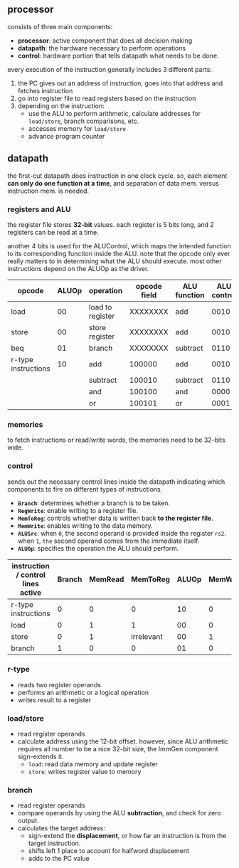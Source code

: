 ## processor
consists of three main components:
- **processor**: active component that does all decision making
- **datapath**: the hardware necessary to perform operations
- **control**: hardware portion that tells datapath what needs to be done.

every execution of the instruction generally includes 3 different parts: 
1. the PC gives out an address of instruction, goes into that address and fetches instruction
2. go into register file to read registers based on the instruction
3. depending on the instruction:
	- use the ALU to perform arithmetic, calculate addresses for `load/store`, branch comparisons, etc.
	- accesses memory for `load/store`
	- advance program counter
## datapath
the first-cut datapath does instruction in one clock cycle. so, each element **can only do one function at a time**, and separation of data mem. versus instruction mem. is needed.
### registers and ALU
the register file stores **32-bit** values. each register is 5 bits long, and 2 registers can be read at a time. 

another 4 bits is used for the ALUControl, which maps the intended function to its corresponding function inside the ALU. note that the opcode only ever really matters to in determining what the ALU should execute. most other instructions depend on the ALUOp as the driver.

| opcode              | ALUOp | operation        | opcode field | ALU function | ALU control |
| ------------------- | ----- | ---------------- | ------------ | ------------ | ----------- |
| load                | 00    | load to register | XXXXXXXX     | add          | 0010        |
| store               | 00    | store register   | XXXXXXXX     | add          | 0010        |
| beq                 | 01    | branch           | XXXXXXXX     | subtract     | 0110        |
| r-type instructions | 10    | add              | 100000       | add          | 0010        |
|                     |       | subtract         | 100010       | subtract     | 0110        |
|                     |       | and              | 100100       | and          | 0000        |
|                     |       | or               | 100101       | or           | 0001        |
### memories
to fetch instructions or read/write words, the memories need to be 32-bits wide.
### control
sends out the necessary control lines inside the datapath indicating which components to fire on different types of instructions. 

- **`Branch`**: determines whether a branch is to be taken.
- **`RegWrite`**: enable writing to a register file.
- **`MemToReg`**: controls whether data is written back **to the register file**.
- **`MemWrite`**: enables writing to the data memory.
- **`ALUSrc`**: when `0`, the second operand is provided inside the register `rs2`. when `1`, `the` second operand comes from the immediate itself.
- **`ALUOp`**: specifies the operation the ALU should perform.

| instruction / control lines active | Branch | MemRead | MemToReg   | ALUOp | MemWrite | ALUSrc | RegWrite |
| ---------------------------------- | ------ | ------- | ---------- | ----- | -------- | ------ | -------- |
| r-type instructions                | 0      | 0       | 0          | 10    | 0        | 1      | 1        |
| load                               | 0      | 1       | 1          | 00    | 0        | 0      | 1        |
| store                              | 0      | 1       | irrelevant | 00    | 1        | 1      | 0        |
| branch                             | 1      | 0       | 0          | 01    | 0        | 0      | 0        |
### r-type
- reads two register operands
- performs an arithmetic or a logical operation
- writes result to a register
### load/store
- read register operands
- calculate address using the 12-bit offset. however, since ALU arithmetic requires all number to be a nice 32-bit size, the ImmGen component sign-extends it.
	- `load`: read data memory and update register
	- `store`: writes register value to memory
### branch 
- read register operands
- compare operands by using the ALU **subtraction**, and check for zero output.
- calculates the target address: 
	- sign-extend the **displacement**, or how far an instruction is from the target instruction.
	- shifts left 1 place to account for halfword displacement
	- adds to the PC value
